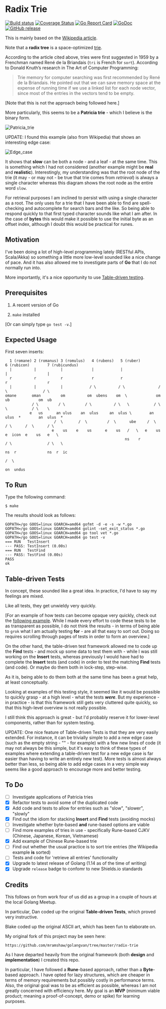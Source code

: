 # Radix Trie

[![Build status](https://travis-ci.org/mramshaw/radix-trie.svg?branch=master)](https://travis-ci.org/mramshaw/radix-trie)
[![Coverage Status](http://codecov.io/github/mramshaw/radix-trie/coverage.svg?branch=master)](http://codecov.io/github/mramshaw/radix-trie?branch=master)
[![Go Report Card](https://goreportcard.com/badge/github.com/mramshaw/radix-trie?style=flat-square)](https://goreportcard.com/report/github.com/mramshaw/radix-trie)
[![GoDoc](https://godoc.org/github.com/mramshaw/radix-trie?status.svg)](https://godoc.org/github.com/mramshaw/radix-trie)
[![GitHub release](https://img.shields.io/github/v/release/mramshaw/radix-trie?style=flat-square)](https://github.com/mramshaw/radix-trie/releases)

This is mainly based on the [Wikipedia article](https://en.wikipedia.org/wiki/Radix_tree).

Note that a __radix tree__ is a space-optimized [trie](https://en.wikipedia.org/wiki/Trie).

According to the article cited above, tries were first suggested in 1959 by a Frenchman
named René de la Briandais (`tri` is French for `sort`). According to Donald Knuth’s
research in The Art of Computer Programming:

> Trie memory for computer searching was first recommended by René de la Briandais.
> He pointed out that we can save memory space at the expense of running time if we
> use a linked list for each node vector, since most of the entries in the vectors
> tend to be empty.

[Note that this is not the approach being followed here.]

More particularly, this seems to be a __Patricia trie__ - which I believe is the binary form.

![Patricia_trie](https://upload.wikimedia.org/wikipedia/commons/a/ae/Patricia_trie.svg)

UPDATE: I found this example (also from Wikipedia) that shows an interesting edge case:

![Edge_case](https://upload.wikimedia.org/wikipedia/commons/6/63/An_example_of_how_to_find_a_string_in_a_Patricia_trie.png)

It shows that __slow__ can be both a node - and a leaf - at the same time. This is something
which I had not considered (another example might be __real__ and __realistic__). Interestingly,
my understanding was that the root node of the trie (it may - or may not - be true that trie
comes from _retrieval_) is always a single character whereas this diagram shows the root node
as the entire word `slow`.

For retrieval purposes I am inclined to persist with using a single character as a root.
The only uses for a trie that I have been able to find are spell-checking and autocomplete
for search bars and the like. So being able to respond quickly to that first typed character
sounds like what I am after. In the case of __bytes__ this would make it possible to use
the initial byte as an offset index, although I doubt this would be practical for runes.

## Motivation

I've been doing a lot of high-level programming lately (RESTful APIs, Scala/Akka) so
something a little more low-level sounded like a nice change of pace. And it has also
allowed me to investigate parts of __Go__ that I do not normally run into.

More importantly, it's a nice opportunity to use
[Table-driven testing](https://dave.cheney.net/2013/06/09/writing-table-driven-tests-in-go).

## Prerequisites

1. A recent version of Go

2. `make` installed

[Or can simply type `go test -v`.]

## Expected Usage

First seven inserts:

```
  1 (romane) 2 (romanus) 3 (romulus)   4 (rubens)   5 (ruber)         6 (rubicon)        7 (rubicundus)
  |          |           |             |            |                 |                  |
  r          r           r             r            r                 r                  r
  |          |           |            / \          / \               / \                / \
omane       oman         om          om  ubens    om  \             om  ub             om  ub
            / \         / \         / \          / \   \           / \    \           / \    \
           e   us      an ulus    an  ulus     an  ulus \        an  ulus  *        an  ulus  *
                      /  \       /  \         /  \      ube     /  \      / \      /  \      / \
                     e    us    e    us      e    us   /   \   e    us   e  icon  e    us   e   \
                                                      ns    r           / \                / \   \
                                                                       ns  r              ns  r  ic
                                                                                                /  \
                                                                                              on  undus
```

## To Run

Type the following command:

    $ make

The results should look as follows:

    GOPATH=/go GOOS=linux GOARCH=amd64 gofmt -d -e -s -w *.go
    GOPATH=/go GOOS=linux GOARCH=amd64 golint -set_exit_status *.go
    GOPATH=/go GOOS=linux GOARCH=amd64 go tool vet *.go
    GOPATH=/go GOOS=linux GOARCH=amd64 go test -v
    === RUN   TestInsert
    --- PASS: TestInsert (0.00s)
    === RUN   TestFind
    --- PASS: TestFind (0.00s)
    PASS
    ok

## Table-driven Tests

In concept, these sounded like a great idea. In practice, I'd have to say my feelings are mixed.

Like all tests, they get unwieldy very quickly.

[For an example of how tests can become opaque very quickly, check out the
[following example](https://github.com/mramshaw/RESTful-Recipes/blob/master/src/test/main_test.go).
While I made every effort to code these tests to be as transparent as possible, I do not think
the results - in terms of being able to `grok` what I am actually testing __for__ - are all that
easy to sort out. Doing so requires scrolling through pages of tests in order to form an overview.]

On the other hand, the table-driven test framework allowed me to code up the __Find__ tests - and
mock up some data to test them with - while I was still working on the __Insert__ tests, whereas
previously I would have had to complete the __Insert__ tests (and code) in order to test the matching
__Find__ tests (and code). Or maybe do them both in lock-step, step-wise.

As it is, being able to do them both at the same time has been a great help, at least conceptually.

Looking at examples of this testing style, it seemed like it would be possible to quickly grasp - at
a high level - what the tests ***were***. But my experience - in practice - is that this framework
still gets very cluttered quite quickly, so that this high-level overview is not really possible.

I still think this approach is great - but I'd probably reserve it for lower-level components, rather
than for system testing.

UPDATE: One nice feature of Table-driven Tests is that they are very easily extended. For instance,
it can be trivially simple to add a new edge case (such as the empty string - "" - for example) with
a few new lines of code (it may not always be this simple, but it's easy to think of these types of
examples where extending a table-driven test for a new edge case is far easier than having to write
an entirely new test). More tests is almost always better than less, so being able to add edge cases
in a very simple way seems like a good approach to encourage more and better testing.

## To Do

- [ ] Investigate applications of Patricia tries
- [x] Refactor tests to avoid some of the duplicated code
- [x] Add code and tests to allow for entries such as "slow", "slower", "slowly"
- [x] Find out the idiom for stacking __Insert__ and __Find__ tests (avoiding mocks)
- [ ] Investigate whether byte-based __and__ rune-based options are viable
- [ ] Find more examples of tries in use - specifically Rune-based CJKV (Chinese, Japanese, Korean, Vietnamese)
- [x] Add example of Chinese Rune-based trie
- [ ] Find out whether the usual practice is to sort trie entries (the Wikipedia example __is__ sorted)
- [ ] Tests and code for 'retrieve all entries' functionality
- [x] Upgrade to latest release of Golang (1.14 as of the time of writing)
- [x] Upgrade `release` badge to confomr to new Shields.io standards

## Credits

This follows on from work four of us did as a group in a couple of hours at the local Golang Meetup.

In particular, Dan coded up the original __Table-driven Tests__, which proved very instructive.

Blake coded up the original ASCII art, which has been fun to elaborate on.

My original fork of this project may be seen here:

    https://github.com/mramshaw/golangvan/tree/master/radix-trie

As I have departed heavily from the original framework (both __design__ and __implementation__) I created this repo.

In particular, I have followed a __Rune__-based approach, rather than a __Byte__-based approach. I have opted
for lazy structures, which are cheaper in terms of memory requirements but possibly costly in performance terms.
Also, the original goal was to be as efficient as possible, whereas I am not greatly concerned with efficiency
here. My goal is an __MVP__ (minimum viable product; meaning a proof-of-concept, demo or spike) for learning purposes.
